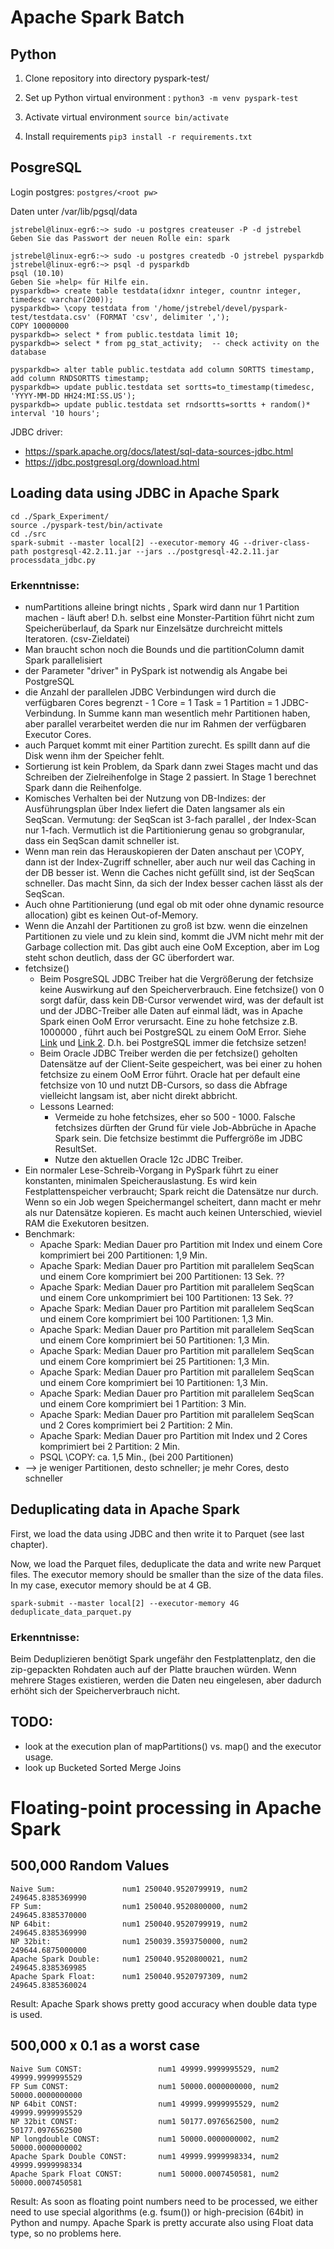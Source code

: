 # Apache Spark Batch
## Python

1. Clone repository into directory pyspark-test/

2. Set up Python virtual environment : 
`python3 -m venv pyspark-test`

3. Activate virtual environment `source bin/activate` 

2. Install requirements
`pip3 install -r requirements.txt `

## PosgreSQL
Login postgres: `postgres/<root pw>`

Daten unter /var/lib/pgsql/data

```{shell script}
jstrebel@linux-egr6:~> sudo -u postgres createuser -P -d jstrebel
Geben Sie das Passwort der neuen Rolle ein: spark

jstrebel@linux-egr6:~> sudo -u postgres createdb -O jstrebel pysparkdb
jstrebel@linux-egr6:~> psql -d pysparkdb
psql (10.10)
Geben Sie »help« für Hilfe ein.
pysparkdb=> create table testdata(idxnr integer, countnr integer, timedesc varchar(200));
pysparkdb=> \copy testdata from '/home/jstrebel/devel/pyspark-test/testdata.csv' (FORMAT 'csv', delimiter ',');
COPY 10000000
pysparkdb=> select * from public.testdata limit 10;
pysparkdb=> select * from pg_stat_activity;  -- check activity on the database

pysparkdb=> alter table public.testdata add column SORTTS timestamp, add column RNDSORTTS timestamp;
pysparkdb=> update public.testdata set sortts=to_timestamp(timedesc, 'YYYY-MM-DD HH24:MI:SS.US');
pysparkdb=> update public.testdata set rndsortts=sortts + random()* interval '10 hours';

```

JDBC driver: 
- https://spark.apache.org/docs/latest/sql-data-sources-jdbc.html 
- https://jdbc.postgresql.org/download.html


## Loading data using JDBC in Apache Spark
```
cd ./Spark_Experiment/
source ./pyspark-test/bin/activate
cd ./src
spark-submit --master local[2] --executor-memory 4G --driver-class-path postgresql-42.2.11.jar --jars ../postgresql-42.2.11.jar processdata_jdbc.py
```

### Erkenntnisse:
- numPartitions alleine bringt nichts , Spark wird dann nur 1 Partition machen - 
läuft aber! D.h. selbst eine Monster-Partition führt nicht zum Speicherüberlauf, da Spark 
nur Einzelsätze durchreicht mittels Iteratoren. (csv-Zieldatei)
- Man braucht schon noch die Bounds und die partitionColumn damit Spark parallelisiert
- der Parameter "driver" in PySpark ist notwendig als Angabe bei PostgreSQL
- die Anzahl der parallelen JDBC Verbindungen wird durch die verfügbaren Cores begrenzt - 
1 Core = 1 Task = 1 Partition = 1 JDBC-Verbindung. In Summe kann man wesentlich mehr Partitionen haben, aber parallel verarbeitet werden die nur im Rahmen der verfügbaren Executor Cores.
- auch Parquet kommt mit einer Partition zurecht. Es spillt dann auf die Disk wenn ihm der 
Speicher fehlt.
- Sortierung ist kein Problem, da Spark dann zwei Stages macht und das Schreiben der 
Zielreihenfolge in Stage 2 passiert. In Stage 1 berechnet Spark dann die Reihenfolge.
- Komisches Verhalten bei der Nutzung von DB-Indizes: der Ausführungsplan über Index liefert die Daten
langsamer als ein SeqScan. Vermutung: der SeqScan ist 3-fach parallel , der Index-Scan nur 1-fach. Vermutlich ist 
die Partitionierung genau so grobgranular, dass ein SeqScan damit schneller ist.
- Wenn man rein das Herauskopieren der Daten anschaut per \COPY, dann ist der Index-Zugriff schneller, 
aber auch nur weil das Caching in der DB besser ist. Wenn die Caches nicht gefüllt sind, ist der SeqScan schneller.
Das macht Sinn, da sich der Index besser cachen lässt als der SeqScan.
- Auch ohne Partitionierung (und egal ob mit oder ohne dynamic resource allocation) gibt 
es keinen Out-of-Memory.
- Wenn die Anzahl der Partitionen zu groß ist bzw. wenn die einzelnen Partitionen zu viele und zu klein sind, 
kommt die JVM nicht mehr mit der Garbage collection mit. Das gibt auch eine OoM Exception, aber
 im Log steht schon deutlich, dass der GC überfordert war. 
- fetchsize()
  - Beim PosgreSQL JDBC Treiber hat die Vergrößerung der fetchsize keine Auswirkung auf den 
Speicherverbrauch. Eine fetchsize() von 0 sorgt dafür, dass kein DB-Cursor verwendet wird, was der default ist 
und der JDBC-Treiber alle Daten auf einmal lädt, was in Apache Spark einen OoM Error verursacht.
Eine zu hohe fetchsize z.B. 1000000 , führt auch bei PostgreSQL zu einem OoM Error. Siehe 
[Link](https://medium.com/@FranckPachot/oracle-postgres-jdbc-fetch-size-3012d494712) und [Link 2](https://recurrentnull.wordpress.com/2015/11/20/raising-the-fetch-size-good-or-bad-memory-management-in-oracle-jdbc-12c/). 
D.h. bei PostgreSQL immer die fetchsize setzen!
  - Beim Oracle JDBC Treiber werden die per fetchsize() geholten Datensätze auf der Client-Seite
  gespeichert, was bei einer zu hohen fetchsize zu einem OoM Error führt. Oracle hat per default 
  eine fetchsize von 10 und nutzt DB-Cursors, so dass die Abfrage vielleicht langsam ist, aber nicht 
  direkt abbricht.
  - Lessons Learned: 
    - Vermeide zu hohe fetchsizes, eher so 500 - 1000. Falsche fetchsizes dürften der Grund für
  viele Job-Abbrüche in Apache Spark sein. Die fetchsize bestimmt die Puffergröße im JDBC 
  ResultSet.
    - Nutze den aktuellen Oracle 12c JDBC Treiber.
- Ein normaler Lese-Schreib-Vorgang in PySpark führt zu einer konstanten, minimalen Speicherauslastung. 
    Es wird kein Festplattenspeicher verbraucht; Spark reicht die Datensätze nur durch. Wenn so ein Job wegen 
    Speichermangel scheitert, dann macht er mehr als nur Datensätze kopieren. Es macht auch keinen Unterschied,
    wieviel RAM die Exekutoren besitzen.   
- Benchmark:
  - Apache Spark: Median Dauer pro Partition mit Index und einem Core komprimiert 
  bei 200 Partitionen: 1,9 Min. 
  - Apache Spark: Median Dauer pro Partition mit parallelem SeqScan und einem Core 
  komprimiert bei 200 Partitionen: 13 Sek. ??
  - Apache Spark: Median Dauer pro Partition mit parallelem SeqScan und einem Core 
  unkomprimiert bei 100 Partitionen: 13 Sek. ??
  - Apache Spark: Median Dauer pro Partition mit parallelem SeqScan und einem Core 
    komprimiert bei 100 Partitionen: 1,3 Min. 
  - Apache Spark: Median Dauer pro Partition mit parallelem SeqScan und einem Core 
  komprimiert bei 50 Partitionen: 1,3 Min.
  - Apache Spark: Median Dauer pro Partition mit parallelem SeqScan und einem Core 
    komprimiert bei 25 Partitionen: 1,3 Min.
  - Apache Spark: Median Dauer pro Partition mit parallelem SeqScan und einem Core 
  komprimiert bei 10 Partitionen: 1,3 Min.
  - Apache Spark: Median Dauer pro Partition mit parallelem SeqScan und einem Core 
    komprimiert bei 1 Partition: 3 Min.
  - Apache Spark: Median Dauer pro Partition mit parallelem SeqScan und 2 Cores 
    komprimiert bei 2 Partition: 2 Min.
  - Apache Spark: Median Dauer pro Partition mit Index und 2 Cores 
  komprimiert bei 2 Partition: 2 Min.
  - PSQL \COPY: ca. 1,5 Min., (bei 200 Partitionen)
- --> je weniger Partitionen, desto schneller; je mehr Cores, desto schneller

## Deduplicating data in Apache Spark
First, we load the data using JDBC and then write it to Parquet (see last chapter). 

Now, we load the Parquet files, deduplicate the data and write new Parquet files. The executor memory should be smaller 
than the size of the data files. In my case, executor memory should be at 4 GB.   

```
spark-submit --master local[2] --executor-memory 4G  deduplicate_data_parquet.py
```

### Erkenntnisse:
Beim Deduplizieren benötigt Spark ungefähr den Festplattenplatz, den 
die zip-gepackten Rohdaten auch auf der Platte brauchen würden. Wenn mehrere Stages existieren,
werden die Daten neu eingelesen, aber dadurch erhöht sich der Speicherverbrauch nicht.

    
## TODO:

- look at the execution plan of mapPartitions() vs. map() and the executor usage.
- look up Bucketed Sorted Merge Joins

# Floating-point processing in Apache Spark
## 500,000 Random Values

    Naive Sum:               num1 250040.9520799919, num2 249645.8385369990
    FP Sum:                  num1 250040.9520800000, num2 249645.8385370000
    NP 64bit:                num1 250040.9520799919, num2 249645.8385369990
    NP 32bit:                num1 250039.3593750000, num2 249644.6875000000
    Apache Spark Double:     num1 250040.9520800021, num2 249645.8385369985
    Apache Spark Float:      num1 250040.9520797309, num2 249645.8385360024

Result: Apache Spark shows pretty good accuracy when double data type is used. 

## 500,000 x 0.1 as a worst case
    Naive Sum CONST:                 num1 49999.9999995529, num2 49999.9999995529
    FP Sum CONST:                    num1 50000.0000000000, num2 50000.0000000000
    NP 64bit CONST:                  num1 49999.9999995529, num2 49999.9999995529
    NP 32bit CONST:                  num1 50177.0976562500, num2 50177.0976562500
    NP longdouble CONST:             num1 50000.0000000002, num2 50000.0000000002
    Apache Spark Double CONST:       num1 49999.9999998334, num2 49999.9999998334
    Apache Spark Float CONST:        num1 50000.0007450581, num2 50000.0007450581

Result: As soon as floating point numbers need to be processed, we either need to use
special algorithms (e.g. fsum()) or high-precision (64bit) in Python and numpy. Apache Spark is pretty 
accurate also using Float data type, so no problems here.  

